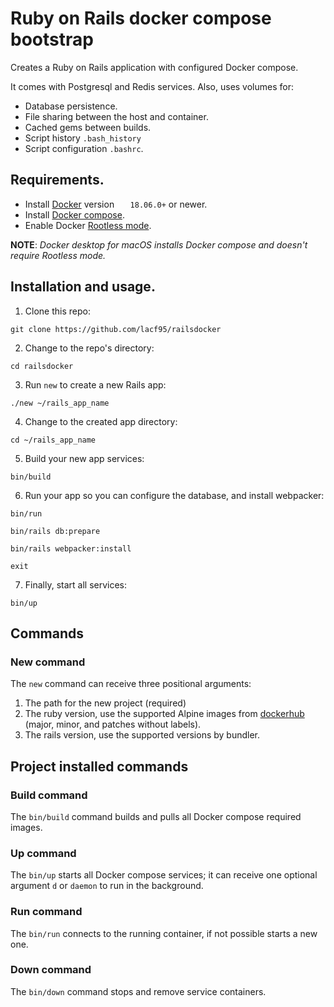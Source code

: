 # Ruby on Rails docker compose bootstrap

Creates a Ruby on Rails application with configured Docker compose.

It comes with Postgresql and Redis services. Also, uses volumes for:
* Database persistence.
* File sharing between the host and container.
* Cached gems between builds.
* Script history `.bash_history`
* Script configuration `.bashrc`.

## Requirements.

* Install [Docker](https://docs.docker.com/engine/install/) version `	18.06.0+` or newer.
* Install [Docker compose](https://docs.docker.com/compose/install/).
* Enable Docker [Rootless mode](https://docs.docker.com/engine/security/rootless/).

**NOTE**: *Docker desktop for macOS installs Docker compose and doesn't require
Rootless mode.*

## Installation and usage.

1. Clone this repo:
```shell
git clone https://github.com/lacf95/railsdocker
```

2. Change to the repo's directory:
```shell
cd railsdocker
```

3. Run `new` to create a new Rails app:
```shell
./new ~/rails_app_name
```

4. Change to the created app directory:
```shell
cd ~/rails_app_name
```

5. Build your new app services:
```shell
bin/build
```

6. Run your app so you can configure the database, and install webpacker:
```shell
bin/run
```

```shell
bin/rails db:prepare
```

```shell
bin/rails webpacker:install
```

```shell
exit
```

7. Finally, start all services:
```shell
bin/up
```

## Commands

### New command
The `new` command can receive three positional arguments:

1. The path for the new project (required)
2. The ruby version, use the supported Alpine images from [dockerhub](https://hub.docker.com/_/ruby) (major, minor, and patches without labels).
3. The rails version, use the supported versions by bundler.

## Project installed commands

### Build command
The `bin/build` command builds and pulls all Docker compose required images.

### Up command
The `bin/up` starts all Docker compose services; it can receive one optional argument `d` or `daemon` to run in the background.

### Run command
The `bin/run` connects to the running container, if not possible starts a new one.

### Down command
The `bin/down` command stops and remove service containers.

